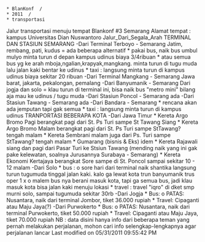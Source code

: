 
    * BlanKonf  /
    * 2011  /
    * transportasi

Jalur transportasi menuju tempat Blankonf #3 Semarang
Alamat tempat : kampus Universitas Dian Nuswantoro
​Jalur_Dari_Segala_Arah
TERMINAL DAN STASIUN SEMARANG
-Dari Terminal Terboyo - Semarang
     Jatim, rembang, pati, kudus = ada beberapa alternatif
    * pakai bus, naik bus umbul mulyo minta turun d depan kampus udinus biaya
      3/4ribuan
    * atau semua bus yg ke arah mboja,ngalian,krapyak,mangkang. minta turun di
      tugu muda lalu jalan kaki bentar ke udinus
    * taxi : langsung minta turun di kampus udinus biaya sekitar 20 ribuan
-Dari Terminal Mangkang - Semarang
     Jawa barat, jakarta, pekalongan, pemalang
-Dari Banyumanik - Semarang
     Dari jogja dan solo = klau turun di terminal ini, bisa naik bus
     "metro mini"
     bilang aja mau ke udinus / tugu muda
-Dari Stasiun Poncol - Semarang
     ada
-Dari Stasiun Tawang - Semarang
     ada
-Dari Bandara - Semarang
    * rencana akan ada jemputan tapi gak semua
    * taxi : langsung minta turun di kampus udinus
TRANPORTASI BEBERAPA KOTA
-Dari Jawa Timur
    * Kereta Argo Bromo Pagi berangkat pagi dari St. Ps Turi sampe St Tawang
      Siang
    * Kereta Argo Bromo Malam berangkat pagi dari St. Ps Turi sampe StTawang?
      tengah malam
    * Kereta Sembrani malam juga dari Ps. Turi sampe StTawang? tengah malam
    * Gumarang (bisnis & Eks) idem
    * Kereta Rajawali siang dan pagi dari Pasar Turi ke Stsiun Tawang (mending
      naik yang ini gak pake kelewatan, soalnya Jurusannya Surabaya - Semarang)
    * Kereta Ekonomi Kertajaya berangkat Sore sampe di St. Poncol sampai
      sekitar 10 - 12 malam
-Dari Solo
    * bus :
          o sore hari dari terminal naik shantika langsung turun tugumuda
            tinggal jalan kaki. kalo ga lewat kota trun banyumanik trus oper 1
            x
          o malem bus nya berani masuk kota, tapi ga semua bus, jadi klau masuk
            kota bisa jalan kaki menuju lokasi
    * travel : travel "iqro" di dket smp murni solo, sampai tugumuda sekitar
      30rb
-Dari Jogja
    * Bus:
          o PATAS: Nusantara, naik dari terminal Jombor, tiket 36.000 rupiah
    * Travel: Cipaganti atau Maju Jaya(?)
-Dari Purwokerto
    * Bus:
          o PATAS: Nusantara, naik dari terminal Purwokerto, tiket 50.000
            rupiah
    * Travel: Cipaganti atau Maju Jaya, tiket 70.000 rupiah
NB : data disini hanya info dari beberapa teman yang pernah melakukan
perjalanan, mohon cari info selengkap-lengkapnya agar perjalanan lancar
Last modified on 05/31/2011 09:55:42 PM
#### 
    





